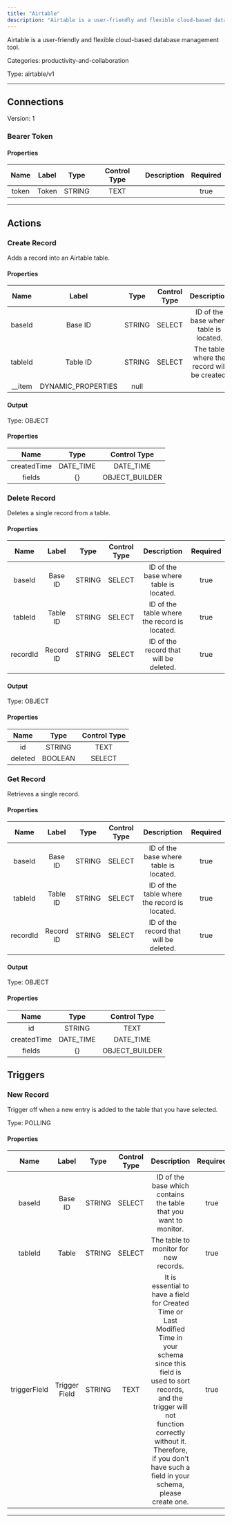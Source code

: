 ```yaml
---
title: "Airtable"
description: "Airtable is a user-friendly and flexible cloud-based database management tool."
---
```


Airtable is a user-friendly and flexible cloud-based database management tool.


Categories: productivity-and-collaboration


Type: airtable/v1

<hr />



## Connections

Version: 1


### Bearer Token

#### Properties

|      Name       |      Label     |     Type     |     Control Type     |     Description     |     Required        |
|:--------------:|:--------------:|:------------:|:--------------------:|:-------------------:|:-------------------:|
| token | Token | STRING | TEXT  |  | true  |





<hr />



## Actions


### Create Record
Adds a record into an Airtable table.

#### Properties

|      Name       |      Label     |     Type     |     Control Type     |     Description     |     Required        |
|:--------------:|:--------------:|:------------:|:--------------------:|:-------------------:|:-------------------:|
| baseId | Base ID | STRING | SELECT  |  ID of the base where table is located.  |  true  |
| tableId | Table ID | STRING | SELECT  |  The table where the record will be created.  |  true  |
| __item | DYNAMIC_PROPERTIES | null  |


#### Output



Type: OBJECT


#### Properties

|     Name     |     Type     |     Control Type     |
|:------------:|:------------:|:--------------------:|
| createdTime | DATE_TIME | DATE_TIME  |
| fields | {} | OBJECT_BUILDER  |






### Delete Record
Deletes a single record from a table.

#### Properties

|      Name       |      Label     |     Type     |     Control Type     |     Description     |     Required        |
|:--------------:|:--------------:|:------------:|:--------------------:|:-------------------:|:-------------------:|
| baseId | Base ID | STRING | SELECT  |  ID of the base where table is located.  |  true  |
| tableId | Table ID | STRING | SELECT  |  ID of the table where the record is located.  |  true  |
| recordId | Record ID | STRING | SELECT  |  ID of the record that will be deleted.  |  true  |


#### Output



Type: OBJECT


#### Properties

|     Name     |     Type     |     Control Type     |
|:------------:|:------------:|:--------------------:|
| id | STRING | TEXT  |
| deleted | BOOLEAN | SELECT  |






### Get Record
Retrieves a single record.

#### Properties

|      Name       |      Label     |     Type     |     Control Type     |     Description     |     Required        |
|:--------------:|:--------------:|:------------:|:--------------------:|:-------------------:|:-------------------:|
| baseId | Base ID | STRING | SELECT  |  ID of the base where table is located.  |  true  |
| tableId | Table ID | STRING | SELECT  |  ID of the table where the record is located.  |  true  |
| recordId | Record ID | STRING | SELECT  |  ID of the record that will be deleted.  |  true  |


#### Output



Type: OBJECT


#### Properties

|     Name     |     Type     |     Control Type     |
|:------------:|:------------:|:--------------------:|
| id | STRING | TEXT  |
| createdTime | DATE_TIME | DATE_TIME  |
| fields | {} | OBJECT_BUILDER  |








## Triggers


### New Record
Trigger off when a new entry is added to the table that you have selected.

Type: POLLING
#### Properties

|      Name       |      Label     |     Type     |     Control Type     |     Description     |     Required        |
|:--------------:|:--------------:|:------------:|:--------------------:|:-------------------:|:-------------------:|
| baseId | Base ID | STRING | SELECT  |  ID of the base which contains the table that you want to monitor.  |  true  |
| tableId | Table | STRING | SELECT  |  The table to monitor for new records.  |  true  |
| triggerField | Trigger Field | STRING | TEXT  |  It is essential to have a field for Created Time or Last Modified Time in your schema since this field is used to sort records, and the trigger will not function correctly without it. Therefore, if you don't have such a field in your schema, please create one.  |  true  |





<hr />

